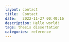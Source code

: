 ```yaml
---
layout: contact
title:  Contact
date:   2022-11-27 00:40:16
description: Hello world!
tags: thesis dissertation  
categories: reference
---
```

